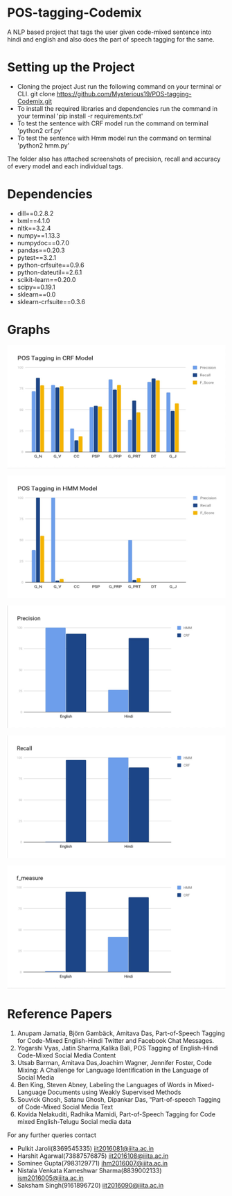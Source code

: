 # POS-tagging-Codemix

A NLP based project that tags the user given code-mixed sentence into hindi and english and also does the part of speech tagging for the same.
# Setting up the Project

  - Cloning the project Just run the following command on your terminal or CLI. git clone https://github.com/Mysterious19/POS-tagging-Codemix.git
  - To install the required libraries and dependencies run the command in your terminal 'pip install -r requirements.txt'
  - To test the sentence with CRF model run the command on terminal 'python2 crf.py'
  - To test the sentence with Hmm model run the command on terminal 'python2 hmm.py'


The folder also has attached screenshots of precision, recall and accuracy of every model and each individual tags.

# Dependencies

- dill==0.2.8.2
- lxml==4.1.0
- nltk==3.2.4
- numpy==1.13.3
- numpydoc==0.7.0
- pandas==0.20.3
- pytest==3.2.1
- python-crfsuite==0.9.6
- python-dateutil==2.6.1
- scikit-learn==0.20.0
- scipy==0.19.1
- sklearn==0.0
- sklearn-crfsuite==0.3.6

# Graphs
 
![CRF](https://github.com/Mysterious19/POS-tagging-Codemix/blob/master/Graphs/POS%20CRF.jpg)

![Hmm](https://github.com/Mysterious19/POS-tagging-Codemix/blob/master/Graphs/POS%20HMM.jpg)

![precision](https://github.com/Mysterious19/POS-tagging-Codemix/blob/master/Graphs/Precison%20Language.jpg)

![recall](https://github.com/Mysterious19/POS-tagging-Codemix/blob/master/Graphs/Recall%20Language.jpg)

![f_measure](https://github.com/Mysterious19/POS-tagging-Codemix/blob/master/Graphs/F_Measure%20Language.jpg)

# Reference Papers

1) Anupam Jamatia, Björn Gambäck, Amitava Das, Part-of-Speech Tagging for
Code-Mixed English-Hindi Twitter and Facebook Chat Messages.
2) Yogarshi Vyas, Jatin Sharma,Kalika Bali, POS Tagging of English-Hindi Code-Mixed
Social Media Content
3) Utsab Barman, Amitava Das,Joachim Wagner, Jennifer Foster, Code Mixing: A
Challenge for Language Identification in the Language of Social Media
4) Ben King, Steven Abney, Labeling the Languages of Words in Mixed-Language
Documents using Weakly Supervised Methods
5) Souvick Ghosh, Satanu Ghosh, Dipankar Das, “Part-of-speech Tagging of
Code-Mixed Social Media Text
6) Kovida Nelakuditi, Radhika Mamidi, Part-of-Speech Tagging for Code mixed
English-Telugu Social media data

For any further queries contact
- Pulkit Jaroli(8369545335) iit2016081@iiita.ac.in
- Harshit Agarwal(73887576875) iit2016108@iiita.ac.in
- Sominee Gupta(7983129771) ihm2016007@iiita.ac.in
- Nistala Venkata Kameshwar Sharma(8839002133) ism2016005@iiita.ac.in
- Saksham Singh(9161896720) iit2016090@iiita.ac.in
